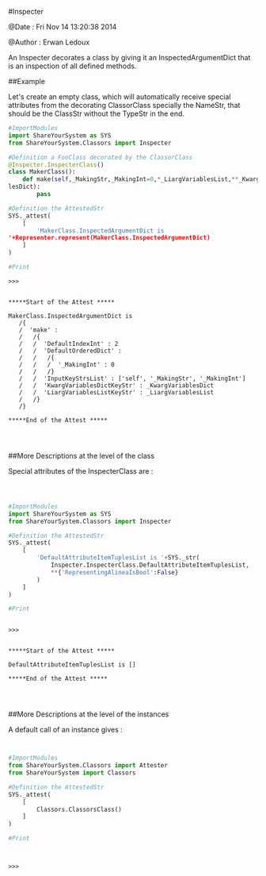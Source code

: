 
#Inspecter


@Date : Fri Nov 14 13:20:38 2014

@Author : Erwan Ledoux



An Inspecter decorates a class by giving it an InspectedArgumentDict that is an
inspection of all defined methods.



<!---
FrozenIsBool True
-->

##Example

Let's create an empty class, which will automatically receive special attributes
from the decorating ClassorClass specially the NameStr, that should be the
ClassStr without the TypeStr in the end.

```python
#ImportModules
import ShareYourSystem as SYS
from ShareYourSystem.Classors import Inspecter

#Definition a FooClass decorated by the ClassorClass
@Inspecter.InspecterClass()
class MakerClass():
    def make(self,_MakingStr,_MakingInt=0,*_LiargVariablesList,**_KwargVariab
lesDict):
        pass

#Definition the AttestedStr
SYS._attest(
    [
        'MakerClass.InspectedArgumentDict is
'+Representer.represent(MakerClass.InspectedArgumentDict)
    ]
)

#Print


```


```console
>>>


*****Start of the Attest *****

MakerClass.InspectedArgumentDict is
   /{
   /  'make' :
   /   /{
   /   /  'DefaultIndexInt' : 2
   /   /  'DefaultOrderedDict' :
   /   /   /{
   /   /   /  '_MakingInt' : 0
   /   /   /}
   /   /  'InputKeyStrsList' : ['self', '_MakingStr', '_MakingInt']
   /   /  'KwargVariablesDictKeyStr' : _KwargVariablesDict
   /   /  'LiargVariablesListKeyStr' : _LiargVariablesList
   /   /}
   /}

*****End of the Attest *****




```



<!--
FrozenIsBool False
-->

##More Descriptions at the level of the class

Special attributes of the InspecterClass are :


```python



#ImportModules
import ShareYourSystem as SYS
from ShareYourSystem.Classors import Inspecter

#Definition the AttestedStr
SYS._attest(
    [
        'DefaultAttributeItemTuplesList is '+SYS._str(
            Inspecter.InspecterClass.DefaultAttributeItemTuplesList,
            **{'RepresentingAlineaIsBool':False}
        )
    ]
)

#Print



```


```console
>>>


*****Start of the Attest *****

DefaultAttributeItemTuplesList is []

*****End of the Attest *****




```



<!--
FrozenIsBool False
-->

##More Descriptions at the level of the instances

A default call of an instance gives :


```python


#ImportModules
from ShareYourSystem.Classors import Attester
from ShareYourSystem import Classors

#Definition the AttestedStr
SYS._attest(
    [
        Classors.ClassorsClass()
    ]
)

#Print




```


```console
>>>


```

